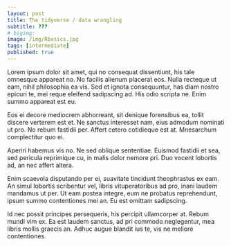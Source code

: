 ```yaml
---
layout: post
title: The tidyverse / data wrangling
subtitle: ???
# bigimg: 
image: /img/Rbasics.jpg
tags: [intermediate]
published: true
---
```


Lorem ipsum dolor sit amet, qui no consequat dissentiunt, his tale omnesque appareat no. No facilis alienum placerat eos. Nulla recteque ut eam, nihil philosophia ea vis. Sed et ignota consequuntur, has diam nostro epicuri te, mei reque eleifend sadipscing ad. His odio scripta ne. Enim summo appareat est eu.

Eos ei decore mediocrem abhorreant, sit denique forensibus ea, tollit discere verterem est et. Ne sanctus interesset nam, eius admodum nominati ut pro. No rebum fastidii per. Affert cetero cotidieque est at. Mnesarchum complectitur quo ei.

Aperiri habemus vis no. Ne sed oblique sententiae. Euismod fastidii et sea, sed pericula reprimique cu, in malis dolor nemore pri. Duo vocent lobortis ad, an nec affert altera.

Enim scaevola disputando per ei, suavitate tincidunt theophrastus ex eam. An simul lobortis scribentur vel, libris vituperatoribus ad pro, inani laudem mandamus ut per. Ut eam postea integre, eum ne probatus reprehendunt, ipsum summo contentiones mei an. Eu est omittam sadipscing.

Id nec possit principes persequeris, his percipit ullamcorper at. Rebum mundi vim ex. Ea est laudem sanctus, ad pri commodo neglegentur, mea libris mollis graecis an. Adhuc augue blandit ius te, vis ne meliore contentiones.
